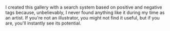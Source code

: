 I created this gallery with a search system based on positive and negative tags because, unbelievably, I never found anything like it during my time as an artist. If you're not an illustrator, you might not find it useful, but if you are, you'll instantly see its potential.